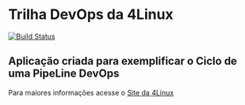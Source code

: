 # Trilha DevOps da 4Linux

<!-- Altere a Flag abaixo com sua URL do Travis -->
[![Build Status](https://travis-ci.com/tomahawkdevelopment/DevOpsLab-HelloWorld.svg?branch=master)](https://travis-ci.com/tomahawkdevelopment/DevOpsLab-HelloWorld)

## Aplicação criada para exemplificar o Ciclo de uma PipeLine DevOps


Para maiores informações acesse o [Site da 4Linux](https://www.4linux.com.br/cursos/devops)
